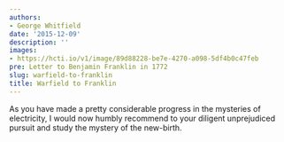 ```yaml
---
authors:
- George Whitfield
date: '2015-12-09'
description: ''
images:
- https://hcti.io/v1/image/89d88228-be7e-4270-a098-5df4b0c47feb
pre: Letter to Benjamin Franklin in 1772
slug: warfield-to-franklin
title: Warfield to Franklin
---
```


As you have made a pretty considerable progress in the mysteries of electricity, I would now humbly recommend to your diligent unprejudiced pursuit and study the mystery of the new-birth.